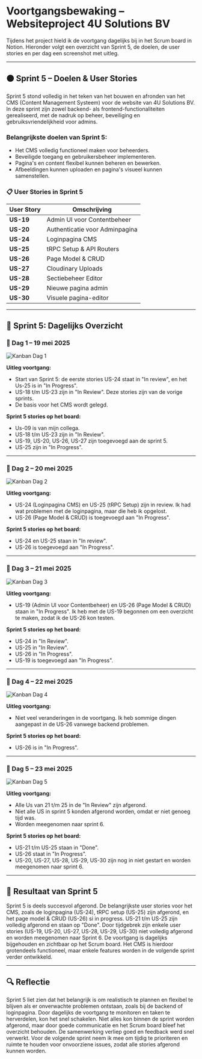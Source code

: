 # Voortgangsbewaking – Websiteproject 4U Solutions BV

Tijdens het project hield ik de voortgang dagelijks bij in het Scrum board in Notion. Hieronder volgt een overzicht van Sprint 5, de doelen, de user stories en per dag een screenshot met uitleg.

---

## 🟠 Sprint 5 – Doelen & User Stories

Sprint 5 stond volledig in het teken van het bouwen en afronden van het CMS (Content Management Systeem) voor de website van 4U Solutions BV. In deze sprint zijn zowel backend- als frontend-functionaliteiten gerealiseerd, met de nadruk op beheer, beveiliging en gebruiksvriendelijkheid voor admins.

### Belangrijkste doelen van Sprint 5:
- Het CMS volledig functioneel maken voor beheerders.
- Beveiligde toegang en gebruikersbeheer implementeren.
- Pagina's en content flexibel kunnen beheren en bewerken.
- Afbeeldingen kunnen uploaden en pagina's visueel kunnen samenstellen.

### 📋 User Stories in Sprint 5

| User Story | Omschrijving |
|------------|--------------|
| **US-19**  | Admin UI voor Contentbeheer |
| **US-20**  | Authenticatie voor Adminpagina |
| **US-24**  | Loginpagina CMS |
| **US-25**  | tRPC Setup & API Routers |
| **US-26**  | Page Model & CRUD |
| **US-27**  | Cloudinary Uploads |
| **US-28**  | Sectiebeheer Editor |
| **US-29**  | Nieuwe pagina admin |
| **US-30**  | Visuele pagina-editor |

---

## 📆 Sprint 5: Dagelijks Overzicht

### 📅 Dag 1 – 19 mei 2025

![Kanban Dag 1](../bronnen/Screenshots/dag-1.png)

**Uitleg voortgang:**
- Start van Sprint 5: de eerste stories US-24 staat in "In review", en het Us-25 is in "In Progress".
- US-18 t/m US-23 zijn in "In Review". Deze stories zijn van de vorige sprints.
- De basis voor het CMS wordt gelegd.

**Sprint 5 stories op het board:**
- Us-09 is van mijn collega.
- US-18 t/m US-23 zijn in "In Review".
- US-19, US-20, US-26, US-27 zijn toegevoegd aan de sprint 5.
- US-25 zijn in "In Progress".

---

### 📅 Dag 2 – 20 mei 2025

![Kanban Dag 2](../bronnen/Screenshots/dag-2.png)

**Uitleg voortgang:**
- US-24 (Loginpagina CMS) en US-25 (tRPC Setup) zijn in review. Ik had wat problemen met de loginpagina, maar die heb ik opgelost.
- US-26 (Page Model & CRUD) is toegevoegd aan "In Progress".

**Sprint 5 stories op het board:**
- US-24 en US-25 staan in "In review".
- US-26 is toegevoegd aan "In Progress".

---

### 📅 Dag 3 – 21 mei 2025

![Kanban Dag 3](../bronnen/Screenshots/dag-3.png)

**Uitleg voortgang:**
- US-19 (Admin UI voor Contentbeheer) en US-26 (Page Model & CRUD) staan in "In Progress". Ik heb met de US-19 begonnen om een overzicht te maken, zodat ik de US-26 kon testen.

**Sprint 5 stories op het board:**
- US-24 in "In Review".
- US-25 in "In Review".
- US-26 in "In Progress".
- US-19 is toegevoegd aan "In Progress".

---

### 📅 Dag 4 – 22 mei 2025

![Kanban Dag 4](../bronnen/Screenshots/dag-4.png)

**Uitleg voortgang:**
- Niet veel veranderingen in de voortgang. Ik heb sommige dingen aangepast in de US-26 vanwege backend problemen.

**Sprint 5 stories op het board:**
- US-26 is in "In Progress".

---

### 📅 Dag 5 – 23 mei 2025

![Kanban Dag 5](../bronnen/Screenshots/dag-5.png)

**Uitleg voortgang:**
- Alle Us van 21 t/m 25 in de "In Review" zijn afgerond.
- Niet alle US in sprint 5 konden afgerond worden, omdat er niet genoeg tijd was.
- Worden meegenomen naar sprint 6.

**Sprint 5 stories op het board:**
- US-21 t/m US-25 staan in "Done".
- US-26 staat in "In Progress".
- US-20, US-27, US-28, US-29, US-30 zijn nog in niet gestart en worden meegenomen naar sprint 6.

---

## 🏁 Resultaat van Sprint 5

Sprint 5 is deels succesvol afgerond. De belangrijkste user stories voor het CMS, zoals de loginpagina (US-24), tRPC setup (US-25) zijn afgerond, en het page model & CRUD (US-26) si in progress. US-21 t/m US-25 zijn volledig afgerond en staan op "Done". Door tijdgebrek zijn enkele user stories (US-19, US-20, US-27, US-28, US-29, US-30) niet volledig afgerond en worden meegenomen naar Sprint 6. De voortgang is dagelijks bijgehouden en zichtbaar op het Scrum board. Het CMS is hierdoor grotendeels functioneel, maar enkele features worden in de volgende sprint verder ontwikkeld.

---

## 🔍 Reflectie

Sprint 5 liet zien dat het belangrijk is om realistisch te plannen en flexibel te blijven als er onverwachte problemen ontstaan, zoals bij de backend of loginpagina. Door dagelijks de voortgang te monitoren en taken te herverdelen, kon het snel schakelen. Niet alles kon binnen de sprint worden afgerond, maar door goede communicatie en het Scrum board bleef het overzicht behouden. De samenwerking verliep goed en feedback werd snel verwerkt. Voor de volgende sprint neem ik mee om tijdig te prioriteren en ruimte te houden voor onvoorziene issues, zodat alle stories afgerond kunnen worden. 